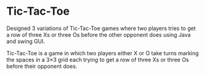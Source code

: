 # Tic-Tac-Toe
Designed 3 variations of Tic-Tac-Toe games where two players tries to get a row of three Xs or three Os before the other opponent does using Java and swing GUI.

Tic-Tac-Toe is a game in which two players either X or O take turns marking the spaces in a 3×3 grid each trying to get a row of three Xs or three Os before their opponent does.

